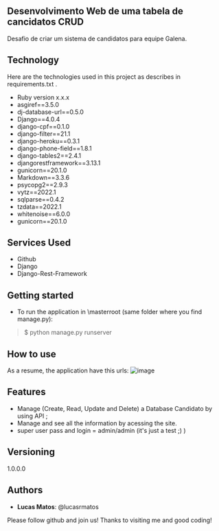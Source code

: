 
 
## Desenvolvimento Web de uma tabela de cancidatos CRUD
 
Desafio de criar um sistema de candidatos para equipe Galena.
 
 
## Technology
 
Here are the technologies used in this project as describes in requirements.txt .
 
* Ruby version  x.x.x
* asgiref==3.5.0
* dj-database-url==0.5.0
* Django==4.0.4
* django-cpf==0.1.0
* django-filter==21.1
* django-heroku==0.3.1
* django-phone-field==1.8.1
* django-tables2==2.4.1
* djangorestframework==3.13.1
* gunicorn==20.1.0
* Markdown==3.3.6
* psycopg2==2.9.3
* vytz==2022.1
* sqlparse==0.4.2
* tzdata==2022.1
* whitenoise==6.0.0
* gunicorn==20.1.0
 
 
## Services Used
 
* Github
* Django
* Django-Rest-Framework

 
## Getting started
 
* To run the application in \masterroot (same folder where you find manage.py):
>    $ python manage.py runserver

 
## How to use
 
As a resume, the application have this urls:
 ![image](https://user-images.githubusercontent.com/39964162/166124828-2e1893b0-3e59-4ec7-9b39-c7227fa299af.png)

 
## Features
 
  - Manage (Create, Read, Update and Delete) a Database Candidato by using API ;
  - Manage and see all the information by acessing the site.
  - super user pass and login = admin/admin (it's just a test ;) )
 
 
## Versioning
 
1.0.0.0
 
 
## Authors
 
* **Lucas Matos**: @lucasrmatos
 
 
Please follow github and join us!
Thanks to visiting me and good coding!
